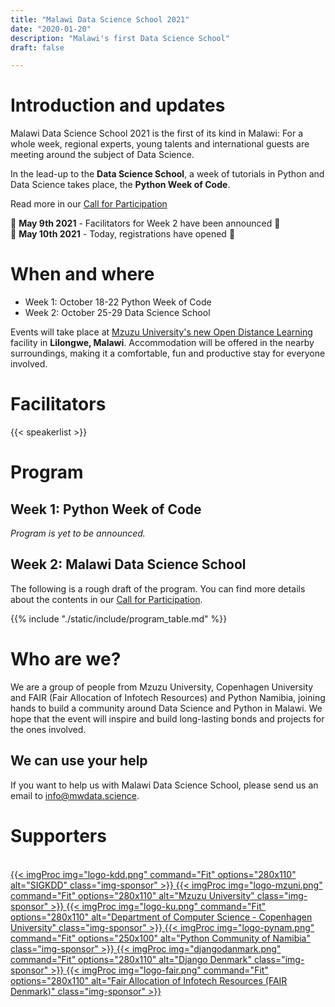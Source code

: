 ```yaml
---
title: "Malawi Data Science School 2021"
date: "2020-01-20"
description: "Malawi's first Data Science School"
draft: false

---
```


# Introduction and updates

Malawi Data Science School 2021 is the first of its kind in Malawi: For a whole week, regional experts, young talents and international guests are meeting around the subject of Data Science.

In the lead-up to the **Data Science School**, a week of tutorials in Python and Data Science takes place, the **Python Week of Code**.

Read more in our [Call for Participation](/cfp/)

📢 **May 9th 2021** - Facilitators for Week 2 have been announced 📢<br>
📢 **May 10th 2021** - Today, registrations have opened 📢


# When and where

* Week 1: October 18-22 Python Week of Code
* Week 2: October 25-29 Data Science School

Events will take place at [Mzuzu University's new Open Distance Learning](/venue/) facility in **Lilongwe, Malawi**. Accommodation will be offered in the nearby surroundings, making it a comfortable, fun and productive stay for everyone involved.


# Facilitators

{{< speakerlist >}}


# Program

## Week 1: Python Week of Code

*Program is yet to be announced.*

## Week 2: Malawi Data Science School

The following is a rough draft of the program. You can find more details about the contents in our [Call for Participation](/cfp/).

{{% include "./static/include/program_table.md" %}}


<div style="clear: both"></div>

# Who are we?

We are a group of people from Mzuzu University, Copenhagen University and FAIR (Fair Allocation of Infotech Resources) and Python Namibia, joining hands to build a community around Data Science and Python in Malawi. We hope that the event will inspire and build long-lasting bonds and projects for the ones involved.

## We can use your help

If you want to help us with Malawi Data Science School, please send us an email to
[info@mwdata.science](mailto:info@mwdata.science).


# Supporters
<br>

<a href="https://kdd.org" target="_blank" class="sponsor">
{{< imgProc
img="logo-kdd.png"
command="Fit"
options="280x110"
alt="SIGKDD"
class="img-sponsor"
>}}
</a>

<a href="https://www.mzuni.ac.mw/" target="_blank" class="sponsor">
{{< imgProc
img="logo-mzuni.png"
command="Fit"
options="280x110"
alt="Mzuzu University"
class="img-sponsor"
>}}
</a>

<a href="https://di.ku.dk/" target="_blank" class="sponsor">
{{< imgProc
img="logo-ku.png"
command="Fit"
options="280x110"
alt="Department of Computer Science - Copenhagen University"
class="img-sponsor"
>}}
</a>

<a href="https://pynamibia.herokuapp.com/" target="_blank" class="sponsor">
{{< imgProc
img="logo-pynam.png"
command="Fit"
options="250x100"
alt="Python Community of Namibia"
class="img-sponsor"
>}}
</a>

<a href="https://www.django-denmark.org/" target="_blank" class="sponsor">
{{< imgProc
img="djangodanmark.png"
command="Fit"
options="280x110"
alt="Django Denmark"
class="img-sponsor"
>}}
</a>


<a href="https://www.fairdanmark.dk/en/" target="_blank" class="sponsor">
{{< imgProc
img="logo-fair.png"
command="Fit"
options="280x110"
alt="Fair Allocation of Infotech Resources (FAIR Denmark)"
class="img-sponsor"
>}}
</a>

